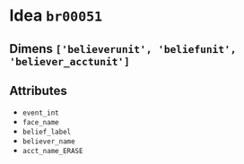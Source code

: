 # Idea `br00051`

## Dimens `['believerunit', 'beliefunit', 'believer_acctunit']`

## Attributes
- `event_int`
- `face_name`
- `belief_label`
- `believer_name`
- `acct_name_ERASE`
